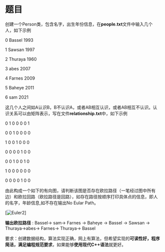# 题目

创建一个Person类，包含名字，出生年份信息，在**people.txt**文件中输入几个人，如下示例 

0 Bassel 1993 

1 Sawsan 1997 

2 Thuraya 1960

3 abes 2007 

4 Farnes 2009 

5 Baheye 2011 

6 sam 2021 

这几个人之间如A认识B，B不认识A，或者AB相互认识，或者AB相互不认识。认识关系可以由矩阵表示，写在文件**relationship.txt**中，如下示例 

0 1 0 0 0 0 1

0 0 1 0 0 0 0

1 0 0 1 0 0 0

0 0 0 0 1 0 0

0 0 1 0 0 1 0

1 0 0 0 0 0 0

0 0 0 0 1 0 0 

由此构成一个如下的有向图，请判断该图是否存在欧拉路径（一笔经过图中所有边）和欧拉回路（欧拉路径是回路），如存在路径按顺序打印具体点的信息，即人的名字，年龄信息,如不存在输出No Eular Path。

[![Euler2](https://media.geeksforgeeks.org/wp-content/uploads/Euler2.jpg)]

**输出欧拉路径** : Bassel-> sam-> Farnes -> Baheye -> Bassel -> Sawsan -> Thuraya->abes-> Farnes-> Thuraya-> Bassel  

要求：创建数据结构，算法实现正确，网上有算法，但希望实现的**可读性好，程序简洁，满足编程规范要求**，如果能够**使用现代C++语法**就更好。